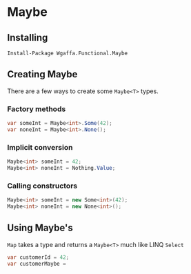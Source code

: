 # Maybe

## Installing
`Install-Package Wgaffa.Functional.Maybe`

## Creating Maybe
There are a few ways to create some `Maybe<T>` types.
### Factory methods
```csharp
var someInt = Maybe<int>.Some(42);
var noneInt = Maybe<int>.None();
```
### Implicit conversion
```csharp
Maybe<int> someInt = 42;
Maybe<int> noneInt = Nothing.Value;
```

### Calling constructors
```csharp
Maybe<int> someInt = new Some<int>(42);
Maybe<int> noneInt = new None<int>();
```

## Using Maybe's
`Map` takes a type and returns a `Maybe<T>` much like LINQ `Select`
```csharp
var customerId = 42;
var customerMaybe = 
```
<!--stackedit_data:
eyJoaXN0b3J5IjpbLTM2Mzc5MjQ3OCwtMTIyNTAyODUxMV19
-->